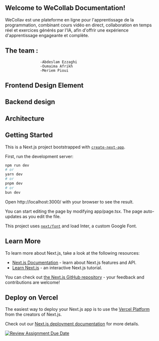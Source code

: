 ## Welcome to WeCollab Documentation!

WeCollav est une plateforme en ligne pour l'apprentissage de la programmation, combinant cours vidéo en direct, collaboration en temps réel et exercices générés par l'IA, afin d'offrir une expérience d'apprentissage engageante et complète.

## The team :
                    -Abdeslam Ezzaghi  
                    -Oumaima Afrikh  
                    -Meriem Pioui


## Frontend Design Element


## Backend design


## Architecture


## Getting Started
This is a Next.js project bootstrapped with [`create-next-app`](https://github.com/vercel/next.js/tree/canary/packages/create-next-app).

First, run the development server:

```bash
npm run dev
# or
yarn dev
# or
pnpm dev
# or
bun dev
```
Open http://localhost:3000/ with your browser to see the result.

You can start editing the page by modifying app/page.tsx. The page auto-updates as you edit the file.

This project uses [`next/font`](https://nextjs.org/docs/basic-features/font-optimization) and load Inter, a custom Google Font.

## Learn More

To learn more about Next.js, take a look at the following resources:

- [Next.js Documentation](https://nextjs.org/docs) - learn about Next.js features and API.
- [Learn Next.js](https://nextjs.org/learn) - an interactive Next.js tutorial.

You can check out [the Next.js GitHub repository](https://github.com/vercel/next.js/) - your feedback and contributions are welcome!

## Deploy on Vercel

The easiest way to deploy your Next.js app is to use the [Vercel Platform](https://vercel.com/new?utm_medium=default-template&filter=next.js&utm_source=create-next-app&utm_campaign=create-next-app-readme) from the creators of Next.js.

Check out our [Next.js deployment documentation](https://nextjs.org/docs/deployment) for more details.

[![Review Assignment Due Date](https://classroom.github.com/assets/deadline-readme-button-24ddc0f5d75046c5622901739e7c5dd533143b0c8e959d652212380cedb1ea36.svg)](https://classroom.github.com/a/fsetreqA)
